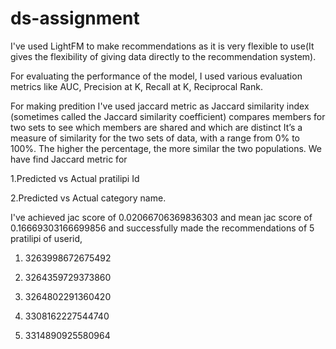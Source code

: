 # ds-assignment
I've used LightFM to make recommendations as it is very flexible to use(It gives the flexibility of giving data directly to the recommendation system).

For evaluating the performance of the model, I used various evaluation metrics like AUC, Precision at K, Recall at K, Reciprocal Rank.

For making predition I've used jaccard metric as Jaccard similarity index (sometimes called the Jaccard similarity coefficient) compares members for two sets to see which members are shared and which are distinct It’s a measure of similarity for the two sets of data, with a range from 0% to 100%. The higher the percentage, the more similar the two populations. We have find Jaccard metric for

1.Predicted vs Actual pratilipi Id

2.Predicted vs Actual category name.

I've achieved jac score of  0.02066706369836303 and mean jac score of 0.16669303166699856
and successfully made the recommendations of 5 pratilipi of userid,

1) 3263998672675492

2) 3264359729373860

3) 3264802291360420

4) 3308162227544740

5) 3314890925580964
